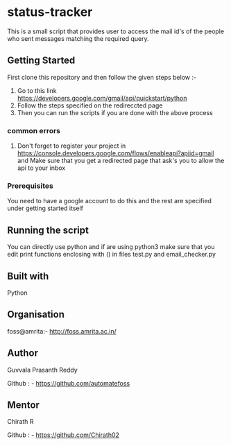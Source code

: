 # status-tracker
This is a small script that provides user to access the mail id's of the people who sent messages matching the required query.
## Getting Started
First clone this repository and then follow the given steps below :-
1) Go to this link https://developers.google.com/gmail/api/quickstart/python
2) Follow the steps specified on the redireccted page
3) Then you can run the scripts if you are done with the above process
### common errors
1) Don't forget to register your project in https://console.developers.google.com/flows/enableapi?apiid=gmail and Make sure that you get a redirected page that ask's you to allow the api to your inbox
### Prerequisites
You need to have a google account to do this and the rest are specified under  getting started itself
## Running the script
You can directly use python <filename> and if are using python3 make sure that you edit print functions enclosing with ()  in files test.py and email_checker.py

## Built with
Python
## Organisation
foss@amrita:- http://foss.amrita.ac.in/
## Author
Guvvala Prasanth Reddy

Github : - https://github.com/automatefoss
## Mentor
Chirath R

Github : - https://github.com/Chirath02
